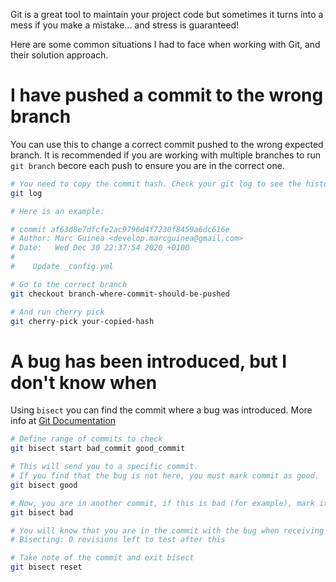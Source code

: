 Git is a great tool to maintain your project code but sometimes it turns into a mess if you make a mistake... and stress is guaranteed!

Here are some common situations I had to face when working with Git, and their solution approach.

# I have pushed a commit to the wrong branch

You can use this to change a correct commit pushed to the wrong expected branch. It is recommended if you are working
with multiple branches to run `git branch` becore each push to ensure you are in the correct one.

```bash
# You need to copy the commit hash. Check your git log to see the historic:
git log

# Here is an example:

# commit af63d8e7dfcfe2ac9796d4f7230f8459a6dc616e
# Author: Marc Guinea <develop.marcguinea@gmail.com>
# Date:   Wed Dec 30 22:37:54 2020 +0100
# 
#    Update _config.yml

# Go to the correct branch
git checkout branch-where-commit-should-be-pushed

# And run cherry pick
git cherry-pick your-copied-hash
```

# A bug has been introduced, but I don't know when

Using `bisect` you can find the commit where a bug was introduced. More info at [Git Documentation](https://git-scm.com/docs/git-bisect)

```bash
# Define range of commits to check
git bisect start bad_commit good_commit

# This will send you to a specific commit.
# If you find that the bug is not here, you must mark commit as good.
git bisect good

# Now, you are in another commit, if this is bad (for example), mark it as bad.
git bisect bad

# You will know that you are in the commit with the bug when receiving following message:
# Bisecting: 0 revisions left to test after this

# Take note of the commit and exit bisect
git bisect reset
```